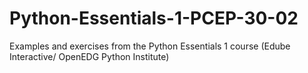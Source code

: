 # Python-Essentials-1-PCEP-30-02
Examples and exercises from the Python Essentials 1 course (Edube Interactive/ OpenEDG Python Institute)
